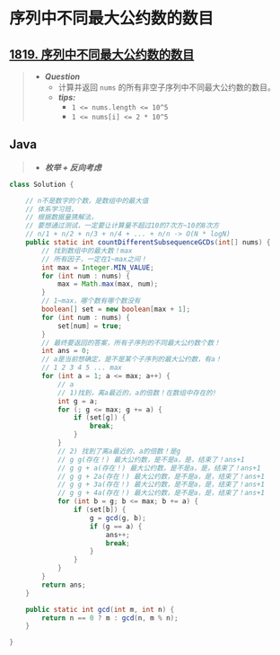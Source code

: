 # 序列中不同最大公约数的数目

## [1819. 序列中不同最大公约数的数目](https://leetcode.cn/problems/number-of-different-subsequences-gcds/)

> - ***Question***
>   - 计算并返回 `nums` 的所有非空子序列中不同最大公约数的数目。
>   - ***tips:***
>     - `1 <= nums.length <= 10^5`
>     - `1 <= nums[i] <= 2 * 10^5`

## Java

> - ***枚举 + 反向考虑***

```java
class Solution {

    // n不是数字的个数，是数组中的最大值
    // 体系学习班，
    // 根据数据量猜解法，
    // 要想通过测试，一定要让计算量不超过10的7次方~10的8次方
    // n/1 + n/2 + n/3 + n/4 + ... + n/n -> O(N * logN)
    public static int countDifferentSubsequenceGCDs(int[] nums) {
        // 找到数组中的最大数！max
        // 所有因子，一定在1~max之间！
        int max = Integer.MIN_VALUE;
        for (int num : nums) {
            max = Math.max(max, num);
        }
        // 1~max，哪个数有哪个数没有
        boolean[] set = new boolean[max + 1];
        for (int num : nums) {
            set[num] = true;
        }
        // 最终要返回的答案，所有子序列的不同最大公约数个数！
        int ans = 0;
        // a是当前想确定，是不是某个子序列的最大公约数，有a！
        // 1 2 3 4 5 ... max
        for (int a = 1; a <= max; a++) {
            // a
            // 1)找到，离a最近的，a的倍数！在数组中存在的!
            int g = a;
            for (; g <= max; g += a) {
                if (set[g]) {
                    break;
                }
            }
            // 2) 找到了离a最近的、a的倍数！是g
            // g g(存在！) 最大公约数，是不是a，是，结束了！ans+1
            // g g + a(存在！) 最大公约数，是不是a，是，结束了！ans+1
            // g g + 2a(存在！) 最大公约数，是不是a，是，结束了！ans+1
            // g g + 3a(存在！) 最大公约数，是不是a，是，结束了！ans+1
            // g g + 4a(存在！) 最大公约数，是不是a，是，结束了！ans+1
            for (int b = g; b <= max; b += a) {
                if (set[b]) {
                    g = gcd(g, b);
                    if (g == a) {
                        ans++;
                        break;
                    }
                }
            }
        }
        return ans;
    }

    public static int gcd(int m, int n) {
        return n == 0 ? m : gcd(n, m % n);
    }

}
```
